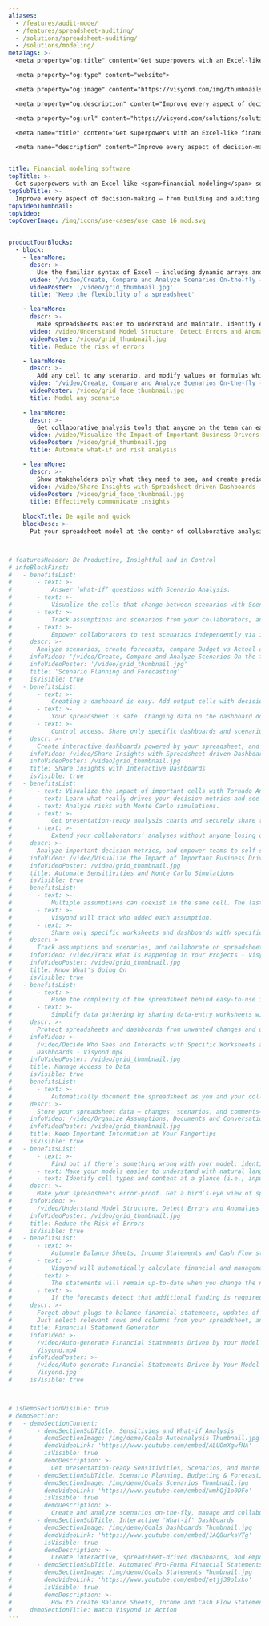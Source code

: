 ```yaml
---
aliases: 
  - /features/audit-mode/
  - /features/spreadsheet-auditing/
  - /solutions/spreadsheet-auditing/
  - /solutions/modeling/
metaTags: >-
  <meta property="og:title" content="Get superpowers with an Excel-like financial modeling software">

  <meta property="og:type" content="website">

  <meta property="og:image" content="https://visyond.com/img/thumbnails/Solutions2022/Thumbnail - Solutions - Modeling 2022.png">

  <meta property="og:description" content="Improve every aspect of decision-making — from building and auditing the model, to collecting data and managing scenarios, to analyzing sensitivities and risks, to sharing insights with stakeholders.">

  <meta property="og:url" content="https://visyond.com/solutions/solutions/financial-modeling-software/">

  <meta name="title" content="Get superpowers with an Excel-like financial modeling software">

  <meta name="description" content="Improve every aspect of decision-making — from building and auditing the model, to collecting data and managing scenarios, to analyzing sensitivities and risks, to sharing insights with stakeholders.">


title: Financial modeling software
topTitle: >-
  Get superpowers with an Excel-like <span>financial modeling</span> software
topSubTitle: >-
  Improve every aspect of decision-making — from building and auditing the model, to collecting data and managing scenarios, to analyzing sensitivities and risks, to sharing insights with stakeholders.
topVideoThumbnail:
topVideo:
topCoverImage: /img/icons/use-cases/use_case_16_mod.svg


productTourBlocks:
  - block:
    - learnMore:
      descr: >-
        Use the familiar syntax of Excel — including dynamic arrays and XLOOKUPs — and quickly analyze the model, its scenarios, and create interactive visualizations for your team.
      video: '/video/Create, Compare and Analyze Scenarios On-the-fly - Visyond.mp4'
      videoPoster: '/video/grid_thumbnail.jpg'
      title: 'Keep the flexibility of a spreadsheet'

    - learnMore:   
      descr: >-
        Make spreadsheets easier to understand and maintain. Identify errors, data anomalies, and logical inconsistencies. Track changes and data sources. Automatically document the model as people work on it.
      video: /video/Understand Model Structure, Detect Errors and Anomalies - Visyond.mp4
      videoPoster: /video/grid_thumbnail.jpg
      title: Reduce the risk of errors  

    - learnMore:
      descr: >-
        Add any cell to any scenario, and modify values or formulas while keeping the original cell contents intact. Quickly update and combine scenarios, and turn planning into a collaborative experience.
      video: '/video/Create, Compare and Analyze Scenarios On-the-fly - Visyond.mp4'
      videoPoster: /video/grid_face_thumbnail.jpg
      title: Model any scenario    

    - learnMore:
      descr: >-
        Get collaborative analysis tools that anyone on the team can easily use. No code, no macros — just press a button and get results.
      video: /video/Visualize the Impact of Important Business Drivers - Visyond.mp4
      videoPoster: /video/grid_thumbnail.jpg
      title: Automate what-if and risk analysis

    - learnMore:
      descr: >-
        Show stakeholders only what they need to see, and create predictive dashboards for people to play with scenarios, test their own assumptions and forecasts so they will be prepared for ‘what wilPersonalize insightsl happen if…’ 
      video: /video/Share Insights with Spreadsheet-driven Dashboards - Visyond.mp4
      videoPoster: /video/grid_face_thumbnail.jpg
      title: Effectively communicate insights
         
    blockTitle: Be agile and quick
    blockDesc: >-
      Put your spreadsheet model at the center of collaborative analysis, modeling, and predictive visualization workflows, and turn it into an 'insights machine' that anybody can drive.



# featuresHeader: Be Productive, Insightful and in Control
# infoBlockFirst:
#   - benefitsList:
#       - text: >-
#           Answer ‘what-if’ questions with Scenario Analysis.
#       - text: >-
#           Visualize the cells that change between scenarios with Scenario Waterfall Analysis.
#       - text: >-
#           Track assumptions and scenarios from your collaborators, and always know where the numbers are coming from.
#       - text: >-
#           Empower collaborators to test scenarios independently via interactive dashboards, shielding them from information overload.
#     descr: >-
#       Analyze scenarios, create forecasts, compare Budget vs Actual and turn scenario planning into a truly collaborative experience.
#     infoVideo: '/video/Create, Compare and Analyze Scenarios On-the-fly - Visyond.mp4'
#     infoVideoPoster: '/video/grid_thumbnail.jpg'
#     title: 'Scenario Planning and Forecasting'
#     isVisible: true    
#   - benefitsList:
#       - text: >-
#           Creating a dashboard is easy. Add output cells with decision metrics from your spreadsheet, select input cells, style them as sliders or dropdowns, throw in some charts, and your dashboard is ready to go!
#       - text: >-
#           Your spreadsheet is safe. Changing data on the dashboard does not change the spreadsheet.
#       - text: >-
#           Control access. Share only specific dashboards and scenarios with specific collaborators.
#     descr: >-
#       Create interactive dashboards powered by your spreadsheet, and securely share them online. Let your team or clients safely play with the numbers and reflect on scenarios without the risk of breaking the spreadsheet.
#     infoVideo: /video/Share Insights with Spreadsheet-driven Dashboards - Visyond.mp4
#     infoVideoPoster: /video/grid_thumbnail.jpg
#     title: Share Insights with Interactive Dashboards
#     isVisible: true
#   - benefitsList:
#       - text: Visualize the impact of important cells with Tornado Analysis.
#       - text: Learn what really drives your decision metrics and see how sensitive your model is to changes with Sensitivity Analysis.   
#       - text: Analyze risks with Monte Carlo simulations.
#       - text: >-
#           Get presentation-ready analysis charts and securely share them with collaborators.
#       - text: >-
#           Extend your collaborators’ analyses without anyone losing or corrupting data.
#     descr: >-
#       Analyze important decision metrics, and empower teams to self-serve and collaborate on analyses. All this - in a single platform that connects spreadsheets, analyses and dashboards.
#     infoVideo: /video/Visualize the Impact of Important Business Drivers - Visyond.mp4
#     infoVideoPoster: /video/grid_thumbnail.jpg
#     title: Automate Sensitivities and Monte Carlo Simulations
#     isVisible: true
#   - benefitsList:
#       - text: >-
#           Multiple assumptions can coexist in the same cell. The last added value does not overwrite the existing ones. Nobody, including the spreadsheet owner, can change data entered by others.
#       - text: >-
#           Visyond will track who added each assumption.
#       - text: >-
#           Share only specific worksheets and dashboards with specific people for better control over information flow and data privacy.
#     descr: >-
#       Track assumptions and scenarios, and collaborate on spreadsheets, analyses and dashboards in a single secure environment.
#     infoVideo: /video/Track What Is Happening in Your Projects - Visyond.mp4
#     infoVideoPoster: /video/grid_thumbnail.jpg
#     title: Know What's Going On
#     isVisible: true    
#   - benefitsList:
#       - text: >-
#           Hide the complexity of the spreadsheet behind easy-to-use interactive dashboards, exposing only relevant inputs collaborators can ‘play’ with.
#       - text: >-
#           Simplify data gathering by sharing data-entry worksheets with collaborators without exposing the rest of the spreadsheet.
#     descr: >-
#       Protect spreadsheets and dashboards from unwanted changes and unauthorized access by assigning roles to collaborators and sharing only specific worksheets and dashboards with them.
#     infoVideo: >-
#       /video/Decide Who Sees and Interacts with Specific Worksheets and
#       Dashboards - Visyond.mp4
#     infoVideoPoster: /video/grid_thumbnail.jpg
#     title: Manage Access to Data
#     isVisible: true    
#   - benefitsList:
#       - text: >-
#           Automatically document the spreadsheet as you and your collaborators work on it.
#     descr: >-
#       Store your spreadsheet data — changes, scenarios, and comments— in the same environment where you create calculations, analyses and visualizations.
#     infoVideo: /video/Organize Assumptions, Documents and Conversations In Cells - Visyond.mp4
#     infoVideoPoster: /video/grid_thumbnail.jpg
#     title: Keep Important Information at Your Fingertips
#     isVisible: true
#   - benefitsList:
#       - text: >-
#           Find out if there’s something wrong with your model: identify the root causes of errors, and navigate the propagation chain.
#       - text: Make your models easier to understand with natural language formulas.
#       - text: Identify cell types and content at a glance (i.e., input, output, numbers, strings, boolean).
#     descr: >-
#       Make your spreadsheets error-proof. Get a bird’s-eye view of spreadsheet structure, detect root causes of errors and anomalies.   
#     infoVideo: >-
#       /video/Understand Model Structure, Detect Errors and Anomalies - Visyond.mp4
#     infoVideoPoster: /video/grid_thumbnail.jpg
#     title: Reduce the Risk of Errors
#     isVisible: true       
#   - benefitsList:
#       - text: >-
#           Automate Balance Sheets, Income Statements and Cash Flow statements - just select the drivers and depreciation parameters and Visyond will do the rest.
#       - text: >-
#           Visyond will automatically calculate financial and management ratios, growth and changes against previous periods.
#       - text: >-
#           The statements will remain up-to-date when you change the numbers in the spreadsheet or the settings.
#       - text: >-
#           If the forecasts detect that additional funding is required, Visyond will show how much debt and/or equity you need to raise.
#     descr: >-
#       Forget about plugs to balance financial statements, updates of depreciation schedules, and other error-prone activities.</br></br>
#       Just select relevant rows and columns from your spreadsheet, and Visyond will transform your operating model into Balance Sheets, Income and Cash Flow Statements, ratios and KPIs for financial and management accounting.
#     title: Financial Statement Generator
#     infoVideo: >-
#       /video/Auto-generate Financial Statements Driven by Your Model -
#       Visyond.mp4
#     infoVideoPoster: >-
#       /video/Auto-generate Financial Statements Driven by Your Model -
#       Visyond.jpg    
#     isVisible: true



# isDemoSectionVisible: true
# demoSection:
#   - demoSectionContent:      
#       - demoSectionSubTitle: Sensitivies and What-if Analysis
#         demoSectionImage: /img/demo/Goals Autoanalysis Thumbnail.jpg
#         demoVideoLink: 'https://www.youtube.com/embed/ALUOmXgwfNA'
#         isVisible: true
#         demoDescription: >-
#           Get presentation-ready Sensitivities, Scenarios, and Monte Carlo Simulations with a few clicks.
#       - demoSectionSubTitle: Scenario Planning, Budgeting & Forecasting
#         demoSectionImage: /img/demo/Goals Scenarios Thumbnail.jpg
#         demoVideoLink: 'https://www.youtube.com/embed/wmhQj1o0DFo'
#         isVisible: true
#         demoDescription: >-
#           Create and analyze scenarios on-the-fly, manage and collaborate on assumptions.        
#       - demoSectionSubTitle: Interactive 'What-if' Dashboards
#         demoSectionImage: /img/demo/Goals Dashboards Thumbnail.jpg
#         demoVideoLink: 'https://www.youtube.com/embed/1AQ8urksVTg'
#         isVisible: true
#         demoDescription: >-
#           Create interactive, spreadsheet-driven dashboards, and empower collaborators to test scenarios without the risk of breaking the model.
#       - demoSectionSubTitle: Automated Pro-Forma Financial Statements
#         demoSectionImage: /img/demo/Goals Statements Thumbnail.jpg
#         demoVideoLink: 'https://www.youtube.com/embed/etjj39olxko'
#         isVisible: true
#         demoDescription: >-
#           How to create Balance Sheets, Income and Cash Flow Statements in Visyond?          
#     demoSectionTitle: Watch Visyond in Action     
---
```


